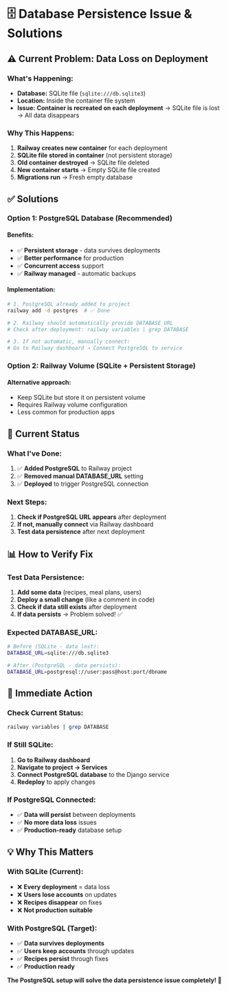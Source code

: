 # 🗄️ Database Persistence Issue & Solutions

## ⚠️ **Current Problem: Data Loss on Deployment**

### **What's Happening:**
- **Database:** SQLite file (`sqlite:///db.sqlite3`)
- **Location:** Inside the container file system
- **Issue:** **Container is recreated on each deployment** → SQLite file is lost → All data disappears

### **Why This Happens:**
1. **Railway creates new container** for each deployment
2. **SQLite file stored in container** (not persistent storage)
3. **Old container destroyed** → SQLite file deleted
4. **New container starts** → Empty SQLite file created
5. **Migrations run** → Fresh empty database

## ✅ **Solutions**

### **Option 1: PostgreSQL Database (Recommended)**

#### **Benefits:**
- ✅ **Persistent storage** - data survives deployments
- ✅ **Better performance** for production
- ✅ **Concurrent access** support
- ✅ **Railway managed** - automatic backups

#### **Implementation:**
```bash
# 1. PostgreSQL already added to project
railway add -d postgres  # ✅ Done

# 2. Railway should automatically provide DATABASE_URL
# Check after deployment: railway variables | grep DATABASE

# 3. If not automatic, manually connect:
# Go to Railway dashboard → Connect PostgreSQL to service
```

### **Option 2: Railway Volume (SQLite + Persistent Storage)**

#### **Alternative approach:**
- Keep SQLite but store it on persistent volume
- Requires Railway volume configuration
- Less common for production apps

## 🔧 **Current Status**

### **What I've Done:**
1. ✅ **Added PostgreSQL** to Railway project
2. ✅ **Removed manual DATABASE_URL** setting
3. ✅ **Deployed** to trigger PostgreSQL connection

### **Next Steps:**
1. **Check if PostgreSQL URL appears** after deployment
2. **If not, manually connect** via Railway dashboard
3. **Test data persistence** after next deployment

## 📊 **How to Verify Fix**

### **Test Data Persistence:**
1. **Add some data** (recipes, meal plans, users)
2. **Deploy a small change** (like a comment in code)
3. **Check if data still exists** after deployment
4. **If data persists** → Problem solved! ✅

### **Expected DATABASE_URL:**
```bash
# Before (SQLite - data lost):
DATABASE_URL=sqlite:///db.sqlite3

# After (PostgreSQL - data persists):
DATABASE_URL=postgresql://user:pass@host:port/dbname
```

## 🎯 **Immediate Action**

### **Check Current Status:**
```bash
railway variables | grep DATABASE
```

### **If Still SQLite:**
1. **Go to Railway dashboard**
2. **Navigate to project → Services**
3. **Connect PostgreSQL database** to the Django service
4. **Redeploy** to apply changes

### **If PostgreSQL Connected:**
- ✅ **Data will persist** between deployments
- ✅ **No more data loss** issues
- ✅ **Production-ready** database setup

## 💡 **Why This Matters**

### **With SQLite (Current):**
- ❌ **Every deployment** = data loss
- ❌ **Users lose accounts** on updates
- ❌ **Recipes disappear** on fixes
- ❌ **Not production suitable**

### **With PostgreSQL (Target):**
- ✅ **Data survives deployments**
- ✅ **Users keep accounts** through updates
- ✅ **Recipes persist** through fixes
- ✅ **Production ready**

**The PostgreSQL setup will solve the data persistence issue completely! 🚀**